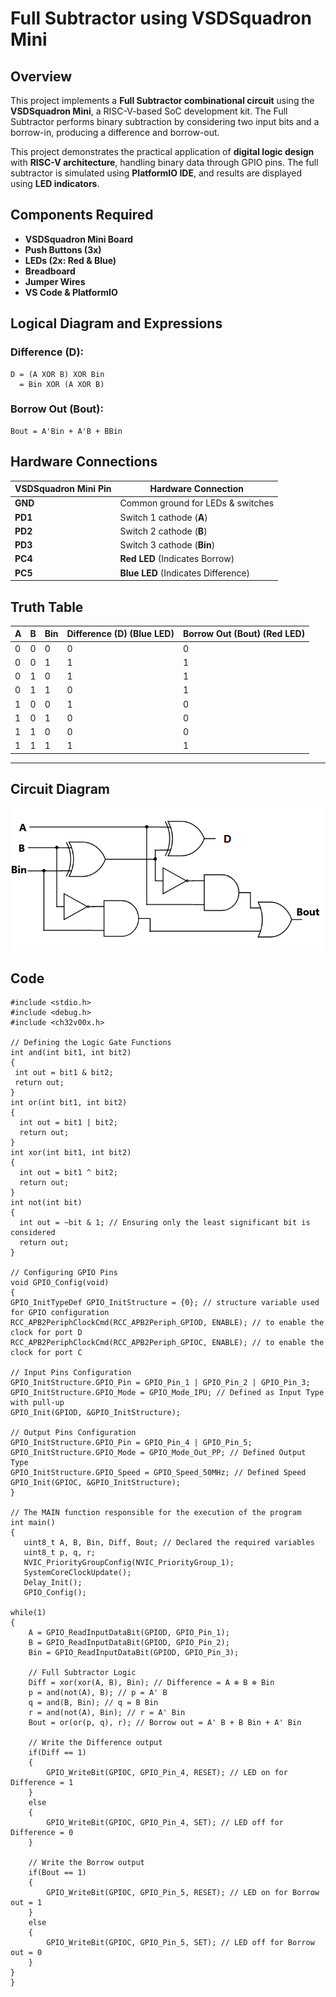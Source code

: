 # Full Subtractor using VSDSquadron Mini

## Overview
This project implements a **Full Subtractor combinational circuit** using the **VSDSquadron Mini**, a RISC-V-based SoC development kit. The Full Subtractor performs binary subtraction by considering two input bits and a borrow-in, producing a difference and borrow-out.

This project demonstrates the practical application of **digital logic design** with **RISC-V architecture**, handling binary data through GPIO pins. The full subtractor is simulated using **PlatformIO IDE**, and results are displayed using **LED indicators**.

## Components Required
- **VSDSquadron Mini Board**  
- **Push Buttons (3x)**  
- **LEDs (2x: Red & Blue)**  
- **Breadboard**  
- **Jumper Wires**  
- **VS Code & PlatformIO**  

## Logical Diagram and Expressions

### Difference (D):
```
D = (A XOR B) XOR Bin
  = Bin XOR (A XOR B)
```

### Borrow Out (Bout):
```
Bout = A'Bin + A'B + BBin
```

## Hardware Connections

| VSDSquadron Mini Pin | Hardware Connection |
|----------------------|---------------------|
| **GND** | Common ground for LEDs & switches |
| **PD1** | Switch 1 cathode (**A**) |
| **PD2** | Switch 2 cathode (**B**) |
| **PD3** | Switch 3 cathode (**Bin**) |
| **PC4** | **Red LED** (Indicates Borrow) |
| **PC5** | **Blue LED** (Indicates Difference) |

## Truth Table

| A | B | Bin | Difference (D) (Blue LED) | Borrow Out (Bout) (Red LED) |
|---|---|---|---|---|
| 0 | 0 | 0 | 0 | 0 |
| 0 | 0 | 1 | 1 | 1 |
| 0 | 1 | 0 | 1 | 1 |
| 0 | 1 | 1 | 0 | 1 |
| 1 | 0 | 0 | 1 | 0 |
| 1 | 0 | 1 | 0 | 0 |
| 1 | 1 | 0 | 0 | 0 |
| 1 | 1 | 1 | 1 | 1 |

---
## Circuit Diagram
![Alt text](Snapshots/fsdiagram.png)

## Code 

    #include <stdio.h>
    #include <debug.h>
    #include <ch32v00x.h>

    // Defining the Logic Gate Functions
    int and(int bit1, int bit2)
    {
     int out = bit1 & bit2;
     return out;
    }
    int or(int bit1, int bit2)
    {
      int out = bit1 | bit2;
      return out;
    }
    int xor(int bit1, int bit2)
    {
      int out = bit1 ^ bit2;
      return out;
    }
    int not(int bit)
    {
      int out = ~bit & 1; // Ensuring only the least significant bit is considered
      return out;
    }

    // Configuring GPIO Pins
    void GPIO_Config(void)
    {
    GPIO_InitTypeDef GPIO_InitStructure = {0}; // structure variable used for GPIO configuration
    RCC_APB2PeriphClockCmd(RCC_APB2Periph_GPIOD, ENABLE); // to enable the clock for port D
    RCC_APB2PeriphClockCmd(RCC_APB2Periph_GPIOC, ENABLE); // to enable the clock for port C
    
    // Input Pins Configuration
    GPIO_InitStructure.GPIO_Pin = GPIO_Pin_1 | GPIO_Pin_2 | GPIO_Pin_3;
    GPIO_InitStructure.GPIO_Mode = GPIO_Mode_IPU; // Defined as Input Type with pull-up
    GPIO_Init(GPIOD, &GPIO_InitStructure);

    // Output Pins Configuration
    GPIO_InitStructure.GPIO_Pin = GPIO_Pin_4 | GPIO_Pin_5;
    GPIO_InitStructure.GPIO_Mode = GPIO_Mode_Out_PP; // Defined Output Type
    GPIO_InitStructure.GPIO_Speed = GPIO_Speed_50MHz; // Defined Speed
    GPIO_Init(GPIOC, &GPIO_InitStructure);
    }

    // The MAIN function responsible for the execution of the program
    int main()
    {
       uint8_t A, B, Bin, Diff, Bout; // Declared the required variables
       uint8_t p, q, r; 
       NVIC_PriorityGroupConfig(NVIC_PriorityGroup_1);
       SystemCoreClockUpdate();
       Delay_Init();
       GPIO_Config();

    while(1)
    {
        A = GPIO_ReadInputDataBit(GPIOD, GPIO_Pin_1);
        B = GPIO_ReadInputDataBit(GPIOD, GPIO_Pin_2);
        Bin = GPIO_ReadInputDataBit(GPIOD, GPIO_Pin_3);
        
        // Full Subtractor Logic
        Diff = xor(xor(A, B), Bin); // Difference = A ⊕ B ⊕ Bin
        p = and(not(A), B); // p = A' B
        q = and(B, Bin); // q = B Bin
        r = and(not(A), Bin); // r = A' Bin
        Bout = or(or(p, q), r); // Borrow out = A' B + B Bin + A' Bin

        // Write the Difference output
        if(Diff == 1)
        {
            GPIO_WriteBit(GPIOC, GPIO_Pin_4, RESET); // LED on for Difference = 1
        }
        else
        {
            GPIO_WriteBit(GPIOC, GPIO_Pin_4, SET); // LED off for Difference = 0
        }

        // Write the Borrow output
        if(Bout == 1)
        {
            GPIO_WriteBit(GPIOC, GPIO_Pin_5, RESET); // LED on for Borrow out = 1
        }
        else
        {
            GPIO_WriteBit(GPIOC, GPIO_Pin_5, SET); // LED off for Borrow out = 0
        }
    }
    }
